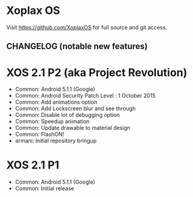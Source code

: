 Xoplax OS
===============

Visit https://github.com/XoplaxOS for full source and git access.


CHANGELOG (notable new features)
---------

# XOS 2.1 P2 (aka Project Revolution)
* Common: Android 5.1.1 (Google)
* Common: Android Security Patch Level :  1 October 2015
* Common: Add animations option
* Common: Add Lockscreen blur and see through
* Common: Disable lot of debugging option
* Common: Speedup animation
* Common: Update drawable to material design
* Common: FlashON!
* armani: Initial repository bringup

# XOS 2.1 P1
* Common: Android 5.1.1 (Google)
* Common: Initial release
